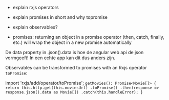 - explain rxjs operators
- explain promises in short and why topromise
- explain observables?

- promises: returning an object in a promise operator (then, catch, finally, etc.) will wrap the object in a new promise automatically

De data property in .json().data is hoe de angular web api de json vormgeeft! In een echte app kan dit dus anders zijn.


Observables can be transformed to promises with an Rxjs operator `toPromise`:

import 'rxjs/add/operator/toPromise';
`getMovies(): Promise<Movie[]> {
    return this.http.get(this.moviesUrl)
               .toPromise()
               .then(response => response.json().data as Movie[])
               .catch(this.handleError);
  }`